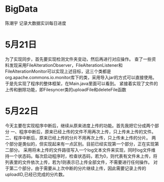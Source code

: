 # BigData
陈潮宇 记录大数据实训每日进度
# 5月21日
为了实现同步，首先要实现检测文件夹变动，然后再进行对应操作。
查了一些资料发现采用FileAlterationObserver，FileAlterationListener和FileAlterationMonitor可以实现上述目标，这三个类都是org.apache.commons.io.monitor库下的类，采用导入jar的方式可以直接使用。
于是先实现了程序的整体框架，在Main.java里面可以看到。
紧接着实现了文件的上传和删除功能，即Filesyncer类的uploadFile和deleteFile函数
# 5月22日
今天主要在实现程序中断后，继续从原来进度上传的功能。首先我把它分成两个部分
一、程序中断后，原来已经上传的文件不用再次上传，只上传未上传的文件。
二、程序中断后，原来已经上传的分片不用再次上传，只上传未上传的分片。
两个部分是类似的，但实现起来有一点区别。目前已经实现第一个部分，正在实现第二部分。
采用将未上传的文件路径写入一个log文本文件来实现，同时log文件维持一个状态码。每次启动程序时，检查状态码，若为0，则代表有文件未上传，将列表里的文件依次上传，若为1则表示已上传全部文件，不需要进行任何操作。
对于第二个部分，由于需要从上次中断的分片继续上传，因此需要记录上传的uploadID,已经已完成的分片数。
